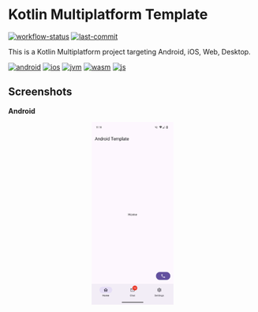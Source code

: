 Kotlin Multiplatform Template
=

[![workflow-status](https://img.shields.io/github/actions/workflow/status/michaelbel/kmp-template/ci.yml?style=for-the-badge&logo=github&labelColor=3F464F)](https://github.com/michaelbel/kmp-template/actions)
[![last-commit](https://img.shields.io/github/last-commit/michaelbel/kmp-template?style=for-the-badge&logo=github&labelColor=3F464F)](https://github.com/michaelbel/kmp-template/commits)

This is a Kotlin Multiplatform project targeting Android, iOS, Web, Desktop.

[![android](https://img.shields.io/badge/android-000000.svg?style=for-the-badge&logo=android&logoColor=white)](https://github.com/michaelbel/movies)
[![ios](https://img.shields.io/badge/ios-000000.svg?style=for-the-badge&logo=apple&logoColor=white)](https://github.com/michaelbel/movies)
[![jvm](https://img.shields.io/badge/jvm_desktop-000000.svg?style=for-the-badge&logo=pcgamingwiki&logoColor=white)](https://github.com/michaelbel/movies)
[![wasm](https://img.shields.io/badge/wasm-000000.svg?style=for-the-badge&logo=webassembly&logoColor=white)](https://github.com/michaelbel/mobiledevemoji)
[![js](https://img.shields.io/badge/javascript-000000.svg?style=for-the-badge&logo=javascript&logoColor=white)](https://github.com/michaelbel/mobiledevemoji)

## Screenshots

**Android**
<div align="center">
    <img src=".github/pics/android.png" alt="Android Image" width="33%">
</div>